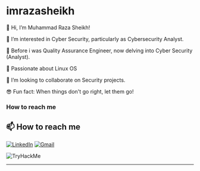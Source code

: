 # imrazasheikh

👋 Hi, I’m Muhammad Raza Sheikh!

👀 I’m interested in Cyber Security, particularly as Cybersecurity Analyst.

🌱 Before i was Quality Assurance Engineer, now delving into Cyber Security (Analyst).

🐧 Passionate about Linux OS

💞️ I’m looking to collaborate on Security projects.

😎 Fun fact: When things don't go right, let them go!

### How to reach me


## 📫 How to reach me
[![LinkedIn]([https://img.shields.io/badge/LinkedIn-blue?logo=linkedin&logoColor=white)](https://linkedin.com/in/YOUR_LINK](https://www.linkedin.com/in/muhammad-raza-sheikh-450106348/))
[![Gmail](https://img.shields.io/badge/Gmail-red?logo=gmail&logoColor=white)](mailto:sqarazasheikh@gmail.com)


![TryHackMe]([https://tryhackme-badges.s3.amazonaws.com/YOUR_THM_USERNAME.png](https://tryhackme.com/p/MuhammadRazaSheikh))

---

